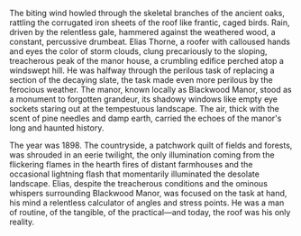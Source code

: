 The biting wind howled through the skeletal branches of the ancient oaks, rattling the corrugated iron sheets of the roof like frantic, caged birds.  Rain, driven by the relentless gale, hammered against the weathered wood, a constant, percussive drumbeat.  Elias Thorne, a roofer with calloused hands and eyes the color of storm clouds, clung precariously to the sloping, treacherous peak of the manor house, a crumbling edifice perched atop a windswept hill.  He was halfway through the perilous task of replacing a section of the decaying slate, the task made even more perilous by the ferocious weather.  The manor, known locally as Blackwood Manor, stood as a monument to forgotten grandeur, its shadowy windows like empty eye sockets staring out at the tempestuous landscape.  The air, thick with the scent of pine needles and damp earth, carried the echoes of the manor's long and haunted history.

The year was 1898.  The countryside, a patchwork quilt of fields and forests, was shrouded in an eerie twilight, the only illumination coming from the flickering flames in the hearth fires of distant farmhouses and the occasional lightning flash that momentarily illuminated the desolate landscape.  Elias, despite the treacherous conditions and the ominous whispers surrounding Blackwood Manor, was focused on the task at hand, his mind a relentless calculator of angles and stress points.  He was a man of routine, of the tangible, of the practical—and today, the roof was his only reality.
